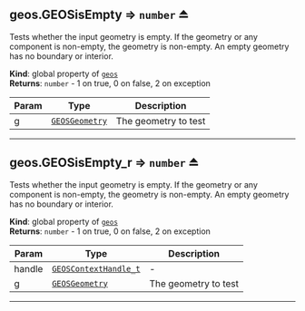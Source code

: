 <a name="exp_module_geos--geos.GEOSisEmpty"></a>

## geos.GEOSisEmpty ⇒ <code>number</code> ⏏
Tests whether the input geometry is empty. If the geometry or any component is non-empty, the geometry is non-empty. An empty geometry has no boundary or interior.

**Kind**: global property of [<code>geos</code>](/typedefs-enums/typedefs-enums.html#module_geos)  
**Returns**: <code>number</code> - 1 on true, 0 on false, 2 on exception  

| Param | Type | Description |
| --- | --- | --- |
| g | [<code>GEOSGeometry</code>](/typedefs-enums/typedefs-enums.html#GEOSGeometry) | The geometry to test |


---
<a name="exp_module_geos--geos.GEOSisEmpty_r"></a>

## geos.GEOSisEmpty\_r ⇒ <code>number</code> ⏏
Tests whether the input geometry is empty. If the geometry or any component is non-empty, the geometry is non-empty. An empty geometry has no boundary or interior.

**Kind**: global property of [<code>geos</code>](/typedefs-enums/typedefs-enums.html#module_geos)  
**Returns**: <code>number</code> - 1 on true, 0 on false, 2 on exception  

| Param | Type | Description |
| --- | --- | --- |
| handle | [<code>GEOSContextHandle\_t</code>](/typedefs-enums/typedefs-enums.html#GEOSContextHandle_t) | - |
| g | [<code>GEOSGeometry</code>](/typedefs-enums/typedefs-enums.html#GEOSGeometry) | The geometry to test |


---
